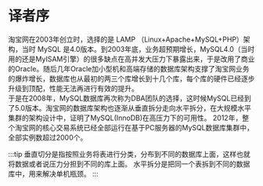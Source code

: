 
# 译者序

淘宝网在2003年创立时，选择的是 LAMP （Linux+Apache+MySQL+PHP）架构，当时 MySQL 是4.0版本。到2003年底，业务超预期增长，MySQL4.0（当时用的还是MyISAM引擎）的很多缺点在高并发大压力下暴露出来，于是改用了商业的Oracle。随后几年Oracle加小型机和高端存储的数据库架构支撑了淘宝网业务的爆炸增长，数据库也从最初的两三个库增长到十几个库，每个库的硬件已经逐步升级到顶配，性能无法再进行有效的提升。  
于是在2008年，MySQL数据库再次称为DBA团队的选择，这时候MySQL已经到了5.0版本。淘宝网的数据库架构也逐渐从垂直拆分走向水平拆分，在大规模水平集群的架构设计中，证明了MySQL(InnoDB)在高压力下的可用性。
2012年，整个淘宝网的核心交易系统已经全部运行在基于PC服务器的MySQL数据库集群中，全部实例数超过2000个。



:::tip
垂直切分是指按照业务将表进行分类，分布到不同的数据库上面，这样也就将数据或者说压力分担到不同的库上面。
水平拆分是把同一个表拆到不同的数据库中，用来解决单机瓶颈。
:::
